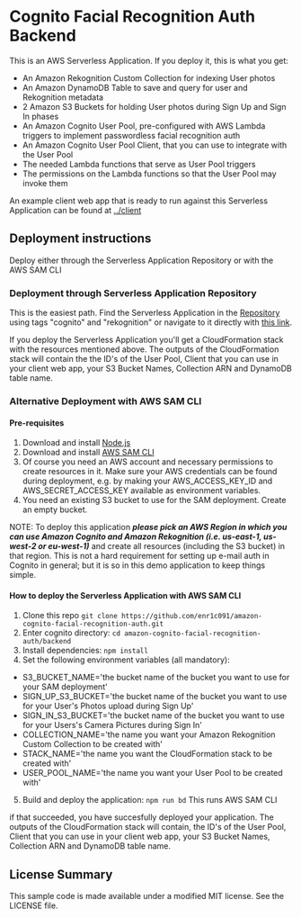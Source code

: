 # Cognito Facial Recognition Auth Backend

This is an AWS Serverless Application. If you deploy it, this is what you get:

- An Amazon Rekognition Custom Collection for indexing User photos
- An Amazon DynamoDB Table to save and query for user and Rekognition metadata
- 2 Amazon S3 Buckets for holding User photos during Sign Up and Sign In phases
- An Amazon Cognito User Pool, pre-configured with AWS Lambda triggers to implement passwordless facial recognition auth
- An Amazon Cognito User Pool Client, that you can use to integrate with the User Pool
- The needed Lambda functions that serve as User Pool triggers
- The permissions on the Lambda functions so that the User Pool may invoke them

An example client web app that is ready to run against this Serverless Application can be found at [../client](../client)

## Deployment instructions

Deploy either through the Serverless Application Repository or with the AWS SAM CLI

### Deployment through Serverless Application Repository

This is the easiest path. Find the Serverless Application in the [Repository](https://console.aws.amazon.com/serverlessrepo/) using tags "cognito" and "rekognition" or navigate to it directly with [this link](https://soon.com).

If you deploy the Serverless Application you'll get a CloudFormation stack with the resources mentioned above. The outputs of the CloudFormation stack will contain the the ID's of the User Pool, Client that you can use in your client web app, your S3 Bucket Names, Collection ARN and DynamoDB table name.

### Alternative Deployment with AWS SAM CLI

#### Pre-requisites

1. Download and install [Node.js](https://nodejs.org/en/download/)
2. Download and install [AWS SAM CLI](https://github.com/awslabs/aws-sam-cli)
3. Of course you need an AWS account and necessary permissions to create resources in it. Make sure your AWS credentials can be found during deployment, e.g. by making your AWS_ACCESS_KEY_ID and AWS_SECRET_ACCESS_KEY available as environment variables.
4. You need an existing S3 bucket to use for the SAM deployment. Create an empty bucket.

NOTE: To deploy this application _**please pick an AWS Region in which you can use Amazon Cognito and Amazon Rekognition (i.e. us-east-1, us-west-2 or eu-west-1)**_ and create all resources (including the S3 bucket) in that region. This is not a hard requirement for setting up e-mail auth in Cognito in general; but it is so in this demo application to keep things simple.

#### How to deploy the Serverless Application with AWS SAM CLI

1. Clone this repo `git clone https://github.com/enr1c091/amazon-cognito-facial-recognition-auth.git`
2. Enter cognito directory: `cd amazon-cognito-facial-recognition-auth/backend`
3. Install dependencies: `npm install`
4. Set the following environment variables (all mandatory):
  - S3_BUCKET_NAME='the bucket name of the bucket you want to use for your SAM deployment'
  - SIGN_UP_S3_BUCKET='the bucket name of the bucket you want to use for your User's Photos upload during Sign Up'
  - SIGN_IN_S3_BUCKET='the bucket name of the bucket you want to use for your Users's Camera Pictures during Sign In'
  - COLLECTION_NAME='the name you want your Amazon Rekognition Custom Collection to be created with'
  - STACK_NAME='the name you want the CloudFormation stack to be created with'
  - USER_POOL_NAME='the name you want your User Pool to be created with'
5. Build and deploy the application: `npm run bd` This runs AWS SAM CLI

if that succeeded, you have succesfully deployed your application. The outputs of the CloudFormation stack will contain, the ID's of the User Pool, Client that you can use in your client web app, your S3 Bucket Names, Collection ARN and DynamoDB table name.

## License Summary

This sample code is made available under a modified MIT license. See the LICENSE file.
